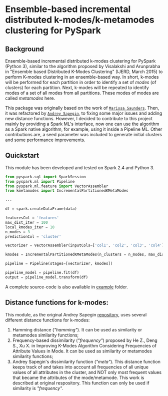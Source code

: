 # Ensemble-based incremental distributed k-modes/k-metamodes clustering for PySpark

## Background

Ensemble-based incremental distributed k-modes clustering for PySpark (Python 3), similar to the algorithm proposed by Visalakshi and Arunprabha in "Ensemble based Distributed K-Modes Clustering" (IJERD, March 2015) to perform K-modes clustering in an ensemble-based way. In short, k-modes will be performed for each partition in order to identify a set of *modes* (of clusters) for each partition. Next, k-modes will be repeated to identify modes of a set of all modes from all partitions. These modes of modes are called *metamodes* here.

This package was originally based on the work of [`Marissa Saunders`](https://github.com/ThinkBigAnalytics/pyspark-distributed-kmodes). Then, it was refactored by [`Andrey Sapegin`](https://github.com/asapegin/pyspark-kmetamodes), to fixing some major issues and adding new distance functions. However, I decided to contribute to this project mainly by providing a Spark ML's interface, now one can use the algorithm as a Spark native algorithm, for example, using it inside a Pipeline ML. Other contributions are, a seed parameter was included to generate initial clusters and some performance improvements.

## Quickstart

This module has been developed and tested on Spark 2.4 and Python 3. 

```python
from pyspark.sql import SparkSession
from pyspark.ml import Pipeline
from pyspark.ml.feature import VectorAssembler
from kmetamodes import IncrementalPartitionedKMetaModes

...

df = spark.createDataFrame(data)

featuresCol = 'features'
max_dist_iter = 100
local_kmodes_iter = 10
n_modes = 3
predictionCol = 'cluster'

vectorizer = VectorAssembler(inputCols=['col1', 'col2', 'col3', 'col4'], outputCol=featuresCol)

kmodes = IncrementalPartitionedKMetaModes(n_clusters = n_modes, max_dist_iter = max_dist_iter, local_kmodes_iter = local_kmodes_iter, similarity = "frequency", metamodessimilarity = "meta", seed=None, featuresCol=features, predictionCol=predictionCol)

pipeline = Pipeline(stages=[vectorizer, kmodes])

pipeline_model = pipeline.fit(df)  
output = pipeline_model.transform(df)
```

A complete source-code is also available in [example](./example) folder.

## Distance functions for k-modes: 

This module, as the original Andrey Sapegin [repository](https://github.com/asapegin/pyspark-kmetamodes), uses several different distance functions for k-modes:

1. Hamming distance (*"hamming"*). It can be used as similarity or metamodes similarity functions;
2. Frequency-based dissimilarity (*"frequency"*) proposed by He Z., Deng S., Xu X. in Improving K-Modes Algorithm Considering Frequencies of Attribute Values in Mode.  It can be used as similarity or metamodes similarity functions;
3. Andrey Sapegin's dissimilarity function (*"meta"*). This distance function keeps track of and takes into account all frequencies of all unique values of all attributes in the cluster, and NOT only most frequent values that became the attributes of the mode/metamode. This work is described at original respository. This function can only be used if similarity is *"frequency"*.

